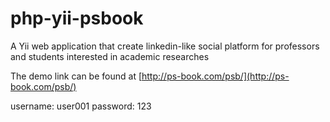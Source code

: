 # php-yii-psbook

A Yii web application that create linkedin-like social platform for professors and students interested in academic researches 

The demo link can be found at [http://ps-book.com/psb/](http://ps-book.com/psb/)

username: user001
password: 123
